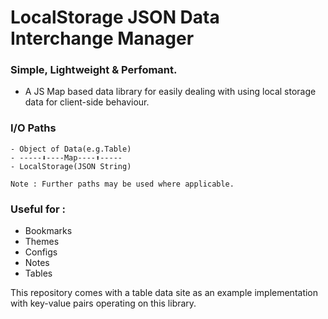 # LocalStorage JSON Data Interchange Manager

### Simple, Lightweight & Perfomant.
- A JS Map based data library for easily dealing with using local storage data for client-side behaviour.

### I/O Paths
```
- Object of Data(e.g.Table)
- -----⬇️----Map----⬆️-----
- LocalStorage(JSON String)
```
`Note : Further paths may be used where applicable.`

### Useful for :
- Bookmarks
- Themes
- Configs
- Notes
- Tables

This repository comes with a table data site as an example implementation with key-value pairs operating on this library.
